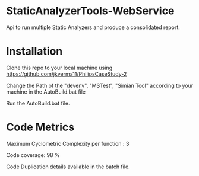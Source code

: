 # StaticAnalyzerTools-WebService
Api to run multiple Static Analyzers and produce a consolidated report.

# Installation
Clone this repo to your local machine using https://github.com/jkverma11/PhilipsCaseStudy-2

Change the Path of the "devenv", "MSTest", "Simian Tool" according to your machine in the AutoBuild.bat file

Run the AutoBuild.bat file.

# Code Metrics
Maximum Cyclometric Complexity per function : 3

Code coverage: 98 %

Code Duplication details available in the batch file.
